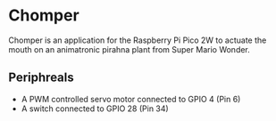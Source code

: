 # Chomper
Chomper is an application for the Raspberry Pi Pico 2W to actuate the mouth on an animatronic pirahna plant from Super Mario Wonder.

 ## Periphreals
 - A PWM controlled servo motor connected to GPIO 4 (Pin 6)
 - A switch connected to GPIO 28 (Pin 34)
